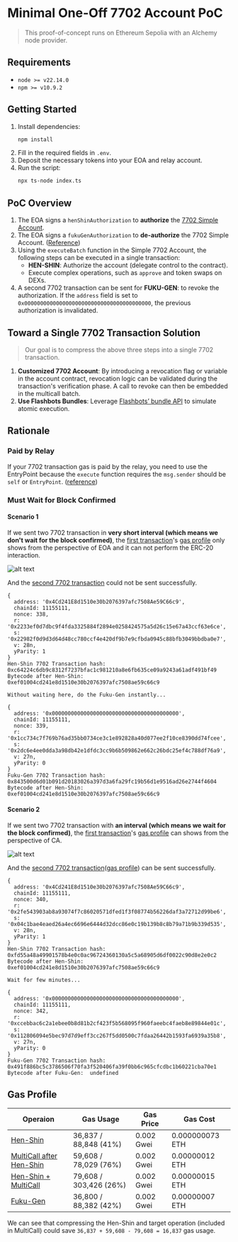 # Minimal One-Off 7702 Account PoC

> This proof-of-concept runs on Ethereum Sepolia with an Alchemy node provider.

## Requirements

- `node >= v22.14.0`
- `npm >= v10.9.2`

## Getting Started

1. Install dependencies:
   ```bash
   npm install
   ```
2. Fill in the required fields in `.env`.
3. Deposit the necessary tokens into your EOA and relay account.
4. Run the script:
   ```bash
   npx ts-node index.ts
   ```

## PoC Overview

1. The EOA signs a `henShinAuthorization` to **authorize** the [7702 Simple Account](https://github.com/eth-infinitism/account-abstraction/blob/develop/contracts/accounts/Simple7702Account.sol).
2. The EOA signs a `fukuGenAuthorization` to **de-authorize** the 7702 Simple Account. ([Reference](https://github.com/ethereum/EIPs/blob/master/EIPS/eip-7702.md#in-protocol-revocation))
3. Using the `executeBatch` function in the Simple 7702 Account, the following steps can be executed in a single transaction:
   - **HEN-SHIN**: Authorize the account (delegate control to the contract).
   - Execute complex operations, such as `approve` and token swaps on DEXs.
4. A second 7702 transaction can be sent for **FUKU-GEN**: to revoke the authorization. If the `address` field is set to `0x0000000000000000000000000000000000000000`, the previous authorization is invalidated.

## Toward a Single 7702 Transaction Solution

> Our goal is to compress the above three steps into a single 7702 transaction.

1. **Customized 7702 Account**: By introducing a revocation flag or variable in the account contract, revocation logic can be validated during the transaction's verification phase. A call to revoke can then be embedded in the multicall batch.
2. **Use Flashbots Bundles**: Leverage [Flashbots’ bundle API](https://docs.flashbots.net/guide-send-tx-bundle) to simulate atomic execution.

## Rationale

### Paid by Relay

If your 7702 transaction gas is paid by the relay, you need to use the EntryPoint because the `execute` function requires the `msg.sender` should be `self` or `EntryPoint`. ([reference](https://github.com/eth-infinitism/account-abstraction/blob/develop/contracts/accounts/Simple7702Account.sol#L43))

### Must Wait for Block Confirmed

#### Scenario 1

If we sent two 7702 transaction in **very short interval (which means we don't wait for the block confirmed)**, the [first transaction](https://sepolia.etherscan.io/tx/0xc64224c6db9c8312f7237bfac1c981210a8e6fb635ce09a9243a61adf491bf49)'s [gas profile](https://dashboard.tenderly.co/tx/0xc64224c6db9c8312f7237bfac1c981210a8e6fb635ce09a9243a61adf491bf49) only shows from the perspective of EOA and it can not perform the ERC-20 interaction.

![alt text](https://github.com/ChiHaoLu/minimal-one-off-7702/assets/0xc6.png)

And the [second 7702 transaction](https://sepolia.etherscan.io/tx/0x843500d6d01b091d20183026a397d3a6fa29fc19b56d1e9516ad26e2744f4604) could not be sent successfully.

```
{
  address: '0x4Cd241E8d1510e30b2076397afc7508Ae59C66c9',
  chainId: 11155111,
  nonce: 338,
  r: '0x2233ef0d7dbc9f4fda3325884f2894e0258424575a5d26c15e67a43ccf63e6ce',
  s: '0x22982f0d9d3d64d48cc780ccf4e420df9b7e9cfbda0945c88bfb3049bbdba0e7',
  v: 28n,
  yParity: 1
}
Hen-Shin 7702 Transaction hash: 0xc64224c6db9c8312f7237bfac1c981210a8e6fb635ce09a9243a61adf491bf49
Bytecode after Hen-Shin:  0xef01004cd241e8d1510e30b2076397afc7508ae59c66c9

Without waiting here, do the Fuku-Gen instantly...

{
  address: '0x0000000000000000000000000000000000000000',
  chainId: 11155111,
  nonce: 339,
  r: '0x1cc734c7f769b76ad35bb0734ce3c1e892828a40d077ee2f10ce8390dd74fcee',
  s: '0x2dc6e4ee0dda3a98db42e1dfdc3cc9b6b509862e662c26bdc25ef4c788df76a9',
  v: 27n,
  yParity: 0
}
Fuku-Gen 7702 Transaction hash: 0x843500d6d01b091d20183026a397d3a6fa29fc19b56d1e9516ad26e2744f4604
Bytecode after Hen-Shin:  0xef01004cd241e8d1510e30b2076397afc7508ae59c66c9
```

#### Scenario 2

If we sent two 7702 transaction with **an interval (which means we wait for the block confirmed)**, the [first transaction](https://sepolia.etherscan.io/tx/0xfd55a48a49901578b4e0c0ac96724360130a5c5a68905d6df0022c90d8e2e0c2)'s [gas profile](https://dashboard.tenderly.co/tx/0xfd55a48a49901578b4e0c0ac96724360130a5c5a68905d6df0022c90d8e2e0c2) can shows from the perspective of CA.

![alt text](https://github.com/ChiHaoLu/minimal-one-off-7702/assets/0xfd.png)

And the [second 7702 transaction](https://sepolia.etherscan.io/tx/0x491f886bc5c3786506f70fa3f520406fa39f0bb6c965cfcdbc1b60221cba70e1)([gas profile](https://dashboard.tenderly.co/tx/sepolia/0x491f886bc5c3786506f70fa3f520406fa39f0bb6c965cfcdbc1b60221cba70e1)) can be sent successfully.

```
{
  address: '0x4Cd241E8d1510e30b2076397afc7508Ae59C66c9',
  chainId: 11155111,
  nonce: 340,
  r: '0x2fe543903ab8a93074f7c86020571dfed1f3f08774b56226daf3a72712d99be6',
  s: '0x04c1bae4eaed26a4ec6696e6444d32dcc86e0c19b139b8c8b79a71b9b339d535',
  v: 28n,
  yParity: 1
}
Hen-Shin 7702 Transaction hash: 0xfd55a48a49901578b4e0c0ac96724360130a5c5a68905d6df0022c90d8e2e0c2
Bytecode after Hen-Shin:  0xef01004cd241e8d1510e30b2076397afc7508ae59c66c9

Wait for few minutes...

{
  address: '0x0000000000000000000000000000000000000000',
  chainId: 11155111,
  nonce: 342,
  r: '0xccebbac6c2a1ebee0b8d81b2cf423f5b568095f960faeebc4faeb8e89844e01c',
  s: '0x112806094e5bec97d7d9eff3cc267f5dd0500c7fdaa26442b1593fa6939a35b8',
  v: 27n,
  yParity: 0
}
Fuku-Gen 7702 Transaction hash: 0x491f886bc5c3786506f70fa3f520406fa39f0bb6c965cfcdbc1b60221cba70e1
Bytecode after Fuku-Gen:  undefined
```

## Gas Profile

| Operaion                                                                                                                       | Gas Usage              | Gas Price  | Gas Cost        |
| ------------------------------------------------------------------------------------------------------------------------------ | ---------------------- | ---------- | --------------- |
| [Hen-Shin](https://sepolia.etherscan.io/tx/0xda96a07ad2ff6b690468b928fd9ee580cddcaee5c5e5188efa0b23ab5ce5de73)                 | 36,837 / 88,848 (41%)  | 0.002 Gwei | 0.000000073 ETH |
| [MultiCall after Hen-Shin](https://sepolia.etherscan.io/tx/0xccec20d51edb7b4b58d94031a4ef07ae391a8635d291203cc76b5119f98d7f47) | 59,608 / 78,029 (76%)  | 0.002 Gwei | 0.00000012 ETH  |
| [Hen-Shin + MultiCall](https://sepolia.etherscan.io/tx/0xfd55a48a49901578b4e0c0ac96724360130a5c5a68905d6df0022c90d8e2e0c2)     | 79,608 / 303,426 (26%) | 0.002 Gwei | 0.00000015 ETH  |
| [Fuku-Gen](https://sepolia.etherscan.io/tx/0x491f886bc5c3786506f70fa3f520406fa39f0bb6c965cfcdbc1b60221cba70e1)                 | 36,800 / 88,382 (42%)  | 0.002 Gwei | 0.00000007 ETH  |

We can see that compressing the Hen-Shin and target operation (included in MultiCall) could save `36,837 + 59,608 - 79,608 = 16,837` gas usage.
